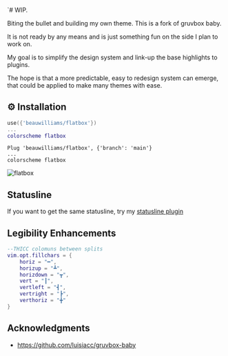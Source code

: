 `# WIP.

Biting the bullet and building my own theme. This is a fork of gruvbox baby.

It is not ready by any means and is just something fun on the side I plan to work on.

My goal is to simplify the design system and link-up the base highlights to plugins.

The hope is that a more predictable, easy to redesign system can emerge, that could be applied to make many themes with ease.


## ⚙️ Installation

```lua
use({'beauwilliams/flatbox'})
...
colorscheme flatbox
```

```vim
Plug 'beauwilliams/flatbox', {'branch': 'main'}
...
colorscheme flatbox
```

![flatbox](https://i.ibb.co/HqbXpZK/Screen-Shot-2022-08-09-at-11-51-21-am.png)

## Statusline

If you want to get the same statusline, try my [statusline plugin](https://github.com/beauwilliams/statusline.lua)

## Legibility Enhancements

```lua
--THICC colomuns between splits
vim.opt.fillchars = {
    horiz = "━",
    horizup = "┻",
    horizdown = "┳",
    vert = "┃",
    vertleft = "┫",
    vertright = "┣",
    verthoriz = "╋"
}
```

## Acknowledgments

- https://github.com/luisiacc/gruvbox-baby
